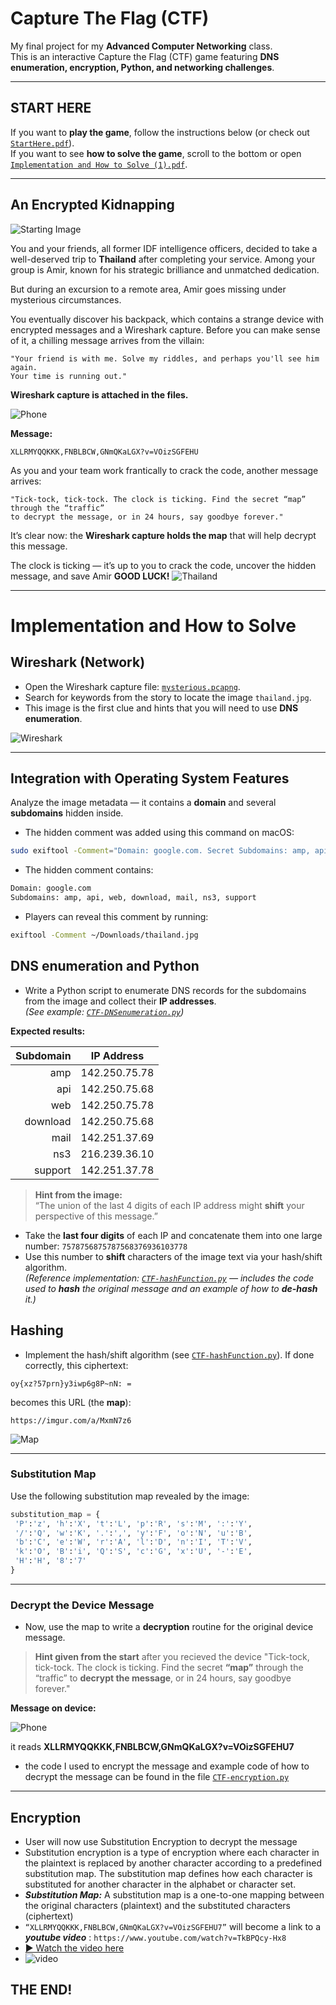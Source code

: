 # Capture The Flag (CTF)

My final project for my **Advanced Computer Networking** class.  
This is an interactive Capture the Flag (CTF) game featuring **DNS enumeration, encryption, Python, and networking challenges**.

---

## START HERE

If you want to **play the game**, follow the instructions below (or check out [`StartHere.pdf`](StartHere.pdf)).  
If you want to see **how to solve the game**, scroll to the bottom or open [`Implementation and How to Solve (1).pdf`](Implementation%20and%20How%20to%20Solve%20(1).pdf).

---

## An Encrypted Kidnapping

![Starting Image](media/tiktok.png)

You and your friends, all former IDF intelligence officers, decided to take a well-deserved trip to **Thailand** after completing your service. Among your group is Amir, known for his strategic brilliance and unmatched dedication.  

But during an excursion to a remote area, Amir goes missing under mysterious circumstances.

You eventually discover his backpack, which contains a strange device with encrypted messages and a Wireshark capture. Before you can make sense of it, a chilling message arrives from the villain:

```text
"Your friend is with me. Solve my riddles, and perhaps you'll see him again.
Your time is running out."
```

**Wireshark capture is attached in the files.**

![Phone](media/bagandphone.png)

**Message:**
```
XLLRMYQQKKK,FNBLBCW,GNmQKaLGX?v=VOizSGFEHU
```
As you and your team work frantically to crack the code, another message arrives:

```text
"Tick-tock, tick-tock. The clock is ticking. Find the secret “map” through the “traffic”
to decrypt the message, or in 24 hours, say goodbye forever."
```

It’s clear now: the **Wireshark capture holds the map** that will help decrypt this message.

The clock is ticking — it’s up to you to crack the code, uncover the hidden message, and save Amir **GOOD LUCK!**
![Thailand](media/scenery.png)

---

# Implementation and How to Solve

## Wireshark (Network)
- Open the Wireshark capture file: [`mysterious.pcapng`](mysterious.pcapng).
- Search for keywords from the story to locate the image `thailand.jpg`.
- This image is the first clue and hints that you will need to use **DNS enumeration**.

![Wireshark](media/firstpicture.png)

---

## Integration with Operating System Features
Analyze the image metadata — it contains a **domain** and several **subdomains** hidden inside.
- The hidden comment was added using this command on macOS:

```bash
sudo exiftool -Comment="Domain: google.com. Secret Subdomains: amp, api, web, download, mail, ns3, support" ~/Downloads/thailand.jpg
```
- The hidden comment contains:

``` bash
Domain: google.com
Subdomains: amp, api, web, download, mail, ns3, support
```
- Players can reveal this comment by running:

``` bash
exiftool -Comment ~/Downloads/thailand.jpg
```

## DNS enumeration and Python
- Write a Python script to enumerate DNS records for the subdomains from the image and collect their **IP addresses**.  
  *(See example: [`CTF-DNSenumeration.py`](CTF-DNSenumeration.py))*

**Expected results:**

| Subdomain | IP Address     |
|----------:|----------------|
| amp       | 142.250.75.78  |
| api       | 142.250.75.68  |
| web       | 142.250.75.78  |
| download  | 142.250.75.68  |
| mail      | 142.251.37.69  |
| ns3       | 216.239.36.10  |
| support   | 142.251.37.78  |

> **Hint from the image:**  
> “The union of the last 4 digits of each IP address might **shift** your perspective of this message.”

- Take the **last four digits** of each IP and concatenate them into one large number: `7578756875787568376936103778`
- Use this number to **shift** characters of the image text via your hash/shift algorithm.  
  *(Reference implementation: [`CTF-hashFunction.py`](CTF-hashFunction.py) — includes the code used to **hash** the original message and an example of how to **de-hash** it.)*


## Hashing
- Implement the hash/shift algorithm (see [`CTF-hashFunction.py`](CTF-hashFunction.py)).
 If done correctly, this ciphertext:

```
oy{xz?57prn}y3iwp6g8P~nN: =
```
becomes this URL (the **map**):

```
https://imgur.com/a/MxmN7z6
```

![Map](media/map.png)

---

### Substitution Map
Use the following substitution map revealed by the image:
```python
substitution_map = {
 'P':'z', 'h':'X', 't':'L', 'p':'R', 's':'M', ':':'Y',
 '/':'Q', 'w':'K', '.':',', 'y':'F', 'o':'N', 'u':'B',
 'b':'C', 'e':'W', 'r':'A', 'l':'D', 'n':'I', 'T':'V',
 'k':'O', 'B':'i', 'Q':'S', 'c':'G', 'x':'U', '-':'E',
 'H':'H', '8':'7'
}
```

---
### Decrypt the Device Message
- Now, use the map to write a **decryption** routine for the original device message.
> **Hint given from the start** after you recieved the device 
> "Tick-tock, tick-tock. The clock is ticking. Find the secret **“map”** through the “traffic” to **decrypt the message**, or in 24 hours, say goodbye forever."

**Message on device:**

![Phone](media/phone.png)

it reads **XLLRMYQQKKK,FNBLBCW,GNmQKaLGX?v=VOizSGFEHU7**

- the code I used to encrypt the message and example code of how to decrypt the message can be found in the file [`CTF-encryption.py`](CTF-encryption.py)

 ---
## Encryption
- User will now use Substitution Encryption to decrypt the message
- Substitution encryption is a type of encryption where each character in the plaintext is replaced by another character according to a predefined substitution map. The substitution map defines how each character is substituted for another character in the alphabet or character set.
- ***Substitution Map:*** A substitution map is a one-to-one mapping between the original characters (plaintext) and the substituted characters (ciphertext)
- `“XLLRMYQQKKK,FNBLBCW,GNmQKaLGX?v=VOizSGFEHU7”` will become a link to a ***youtube video*** : `https://www.youtube.com/watch?v=TkBPQcy-Hx8`
- [▶ Watch the video here](https://www.youtube.com/watch?v=TkBPQcy-Hx8)
- ![video](media/video.png)

## THE END!

